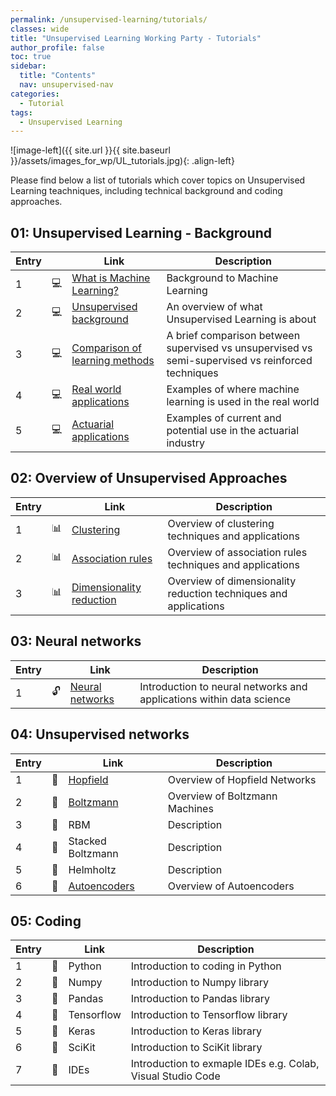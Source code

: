 ```yaml
---
permalink: /unsupervised-learning/tutorials/
classes: wide
title: "Unsupervised Learning Working Party - Tutorials"
author_profile: false
toc: true
sidebar:
  title: "Contents"
  nav: unsupervised-nav
categories:
  - Tutorial
tags:
  - Unsupervised Learning
---
```



![image-left]({{ site.url }}{{ site.baseurl }}/assets/images_for_wp/UL_tutorials.jpg){: .align-left}



Please find below a list of tutorials which cover topics on Unsupervised Learning teachniques, including technical background and coding approaches.

## 01: Unsupervised Learning - Background

| Entry|               |Link                          |Description                    |
| ---- | ------------- |----------------------------- |-------------------------------|
| 1    |:computer:     |[What is Machine Learning?](/unsupervised-learning/tutorial_whatIsML/)     |Background to Machine Learning |
| 2    |:computer:     |[Unsupervised background](/unsupervised-learning/tutorial_ULbackground/)       |An overview of what Unsupervised Learning is about |
| 3    |:computer:     |[Comparison of learning methods](/unsupervised-learning/tutorial_comparison/)      |A brief comparison between supervised vs unsupervised vs semi-supervised vs reinforced techniques|
| 4    |:computer:     |[Real world applications](/unsupervised-learning/tutorial_realApplications/)|Examples of where machine learning is used in the real world|
| 5    |:computer:     |[Actuarial applications](/unsupervised-learning/tutorial_actuarialApplications/)        |Examples of current and potential use in the actuarial industry|

## 02: Overview of Unsupervised Approaches

| Entry|               |Link                          |Description                    |
| -----| ------------- |----------------------------- |-------------------------------|
| 1    | :bar_chart:    |[Clustering](/unsupervised-learning/tutorial_clustering/)                                   |Overview of clustering techniques and applications                    |
| 2    | :bar_chart:   |[Association rules](/unsupervised-learning/tutorial_association_rules/)                      |Overview of association rules techniques and applications                    |
| 3    | :bar_chart:   |[Dimensionality reduction](/unsupervised-learning/tutorial_dimensionality_reduction/)        |Overview of dimensionality reduction techniques and applications                    |


## 03: Neural networks

| Entry|               |Link                          |Description                    |
| -----| ------------- |----------------------------- |-------------------------------|
| 1    | :unlock:      |[Neural networks](/unsupervised-learning/tutorial_neuralNetworks/)        |Introduction to neural networks and applications within data science                    |

## 04: Unsupervised networks

| Entry|               |Link                          |Description                    |
| -----| ------------- |----------------------------- |-------------------------------|
| 1    | :microscope:  |[Hopfield](/unsupervised-learning/tutorial_hopfield/)                      |Overview of Hopfield Networks               |
| 2    | :microscope:  |[Boltzmann](/unsupervised-learning/tutorial_boltzmann/)                    |Overview of Boltzmann Machines              |
| 3    | :microscope:  |RBM                           |Description                    |
| 4    | :microscope:  |Stacked Boltzmann             |Description                    |
| 5    | :microscope:  |Helmholtz                     |Description                    |
| 6    | :microscope:  |[Autoencoders](/unsupervised-learning/tutorial_autoencoders/)              |Overview of Autoencoders                    |

## 05: Coding

| Entry|               |Link                          |Description                    |
| -----| ------------- |----------------------------- |-------------------------------|
| 1    | :milky_way:  |Python                        |Introduction to coding in Python                    |
| 2    | :milky_way:  |Numpy                         |Introduction to Numpy library                    |
| 3    | :milky_way:  |Pandas                        |Introduction to Pandas library                    |
| 4    | :milky_way:  |Tensorflow                    |Introduction to Tensorflow library                    |
| 5    | :milky_way:  |Keras                         |Introduction to Keras library                    |
| 6    | :milky_way:  |SciKit                        |Introduction to SciKit library                     |
| 7    | :milky_way:  |IDEs                          |Introduction to exmaple IDEs e.g. Colab, Visual Studio Code|
